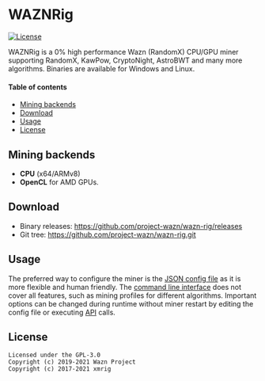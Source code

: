 WAZNRig
======================

[![License](https://img.shields.io/badge/license-GPL--3.0-blue)](https://opensource.org/licenses/GPL-3.0)

WAZNRig is a 0% high performance Wazn (RandomX) CPU/GPU miner supporting RandomX, KawPow, CryptoNight, AstroBWT and many more algorithms. Binaries are available for Windows and Linux.

#### Table of contents
* [Mining backends](#mining-backends)
* [Download](#download)
* [Usage](#usage)
* [License](#license)

## Mining backends
- **CPU** (x64/ARMv8)
- **OpenCL** for AMD GPUs.

## Download
* Binary releases: https://github.com/project-wazn/wazn-rig/releases
* Git tree: https://github.com/project-wazn/wazn-rig.git

## Usage
The preferred way to configure the miner is the [JSON config file](https://xmrig.com/docs/miner/config) as it is more flexible and human friendly. The [command line interface](https://xmrig.com/docs/miner/command-line-options) does not cover all features, such as mining profiles for different algorithms. Important options can be changed during runtime without miner restart by editing the config file or executing [API](https://xmrig.com/docs/miner/api) calls.

## License
```
Licensed under the GPL-3.0
Copyright (c) 2019-2021 Wazn Project
Copyright (c) 2017-2021 xmrig
```
